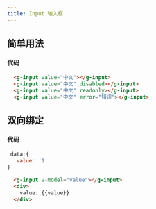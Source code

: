 ```yaml
---
title: Input 输入框
---
```

## 简单用法
<input-demo-1></input-demo-1>
#### 代码
```html
  <g-input value="中文"></g-input>
  <g-input value="中文" disabled></g-input>
  <g-input value="中文" readonly></g-input>
  <g-input value="中文" error="错误"></g-input>
```
## 双向绑定
<input-demo-2></input-demo-2>
#### 代码
```js
 data:{
   value: '1'
}
```
```html
  <g-input v-model="value"></g-input>
  <div>
    value: {{value}}
  </div>
```
